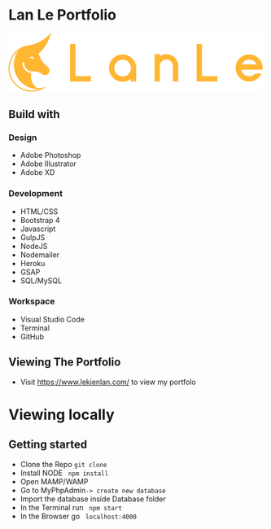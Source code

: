Lan Le Portfolio
================

<img src="public/images/logo_color.svg" alt="logo" width="500px">


Build with
----------------------------------

### Design
- Adobe Photoshop
- Adobe Illustrator
- Adobe XD

### Development
- HTML/CSS
- Bootstrap 4
- Javascript
- GulpJS
- NodeJS
- Nodemailer
- Heroku
- GSAP
- SQL/MySQL

### Workspace
* Visual Studio Code
* Terminal
* GitHub

Viewing The Portfolio
----------------------

* Visit https://www.lekienlan.com/ to view my portfolo

Viewing locally
============

## Getting started
* Clone the Repo ```git clone```
* Install NODE ``` npm install```
* Open MAMP/WAMP
* Go to MyPhpAdmin```-> create new database```
* Import the database inside Database folder
* In the Terminal run ``` npm start```
* In the Browser go ``` localhost:4000```



